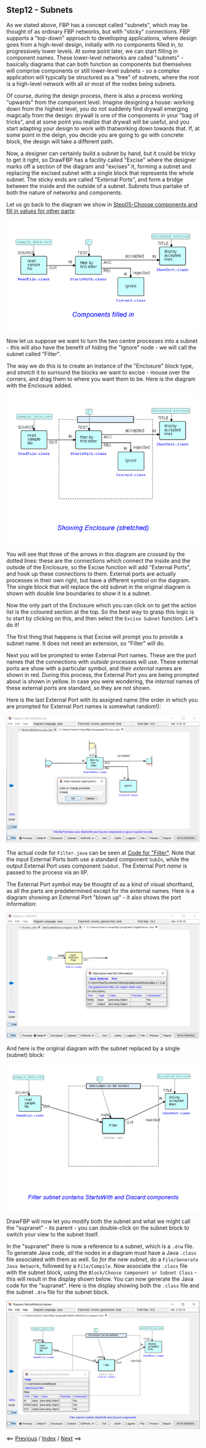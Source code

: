 
<link rel="stylesheet" type="text/css" href="../style.css">

## Step12 - Subnets

As we stated above, FBP has a concept called "subnets", which may be thought of as ordinary FBP networks, but with "sticky" connections.  FBP supports a "top-down" approach to develioping applications, where design goes from a high-level design, initially with no components filled in, to progressively lower levels.  At some point later, we can start filling in component names. These lower-level networks are called "subnets" - basically diagrams that can both function as components but themselves will comprise components or still lower-level subnets - so a complex application will typically be structured as a "tree" of subnets, where the root is a high-level network with all or most of the nodes being subnets.

Of course, during the design process, there is also a process working "upwards" from the component level.  Imagine designing a house: working down from the highest level, you do not suddenly find drywall emerging magically from the design: drywall is one of the components in your "bag of tricks", and at some point you realize that drywall will be useful, and you start adapting your design to work with thatworking down towards that. If, at some point in the deign, you decide you are going to go with concrete block, the design will take a different path.  

Now, a designer can certainly build a subnet by hand, but it could be tricky to get it right, so DrawFBP has a facility called "Excise" where the designer marks off a section of the diagram and "excises" it, forming a subnet and replacing the excised subnet with a single block that represents the whole subnet. The sticky ends are called "External Ports", and form a bridge between the inside and the outside of a subnet. Subnets thus partake of both the nature of networks and components.

Let us go back to the diagram we show in <a href="../Step05/">Step05-Choose components and fill in values for other parts</a>:

![Diagram with components and IIPs filled in](../Step05/Step05.png)

Now let us suppose we want to turn the two centre processes into a subnet - this will also have the benefit of hiding the "Ignore" node - we will call the subnet called "Filter".  

The way we do this is to create an instance of the "Enclosure" block type, and *stretch* it to surround the blocks we want to excise - mouse over the corners, and drag them to where you want them to be.  Here is the diagram with the Enclosure added.

![Diagram with "stretched" Enclosure](Step12.png)

You will see that three of the arrows in this diagram are crossed by the dotted lines:  these are the connections which connect the inside and the outside of the Enclosure, so the Excise function will add "External Ports", and hook up these connections to them.  External ports are actually processes in their own right, but have a different symbol on the diagram.  The single block that will replace the old subnet in the original diagram is shown with double line boundaries to show it is a subnet.  

Now the only part of the Enclosure which you can click on to get the action list is the coloured section at the top.  So the best way to grasp this logic is to start by clicking on this, and then select the `Excise Subnet` function.   Let's do it!

The first thing that happens is that Excise will prompt you to provide a subnet name.  It does not need an extension, so "Filter" will do.

Next you will be prompted to enter External Port names. These are the port names that the connections with *outside* processes will use. These external ports are show with a particular symbol, and their *external* names are shown in red.  During this process, the External Port you are being prompted about is shown in yellow.  In case you were wondering, the *internal* names of these external ports are standard, so they are not shown.

Here is the last External Port with its assigned name (the order in which you are prompted for External Port names is somewhat random!):

![Entering External Port names](Step12-1.png)

The actual code for `Filter.java` can be seen at [Code for "Filter"](code/Filter.java).  Note that the input External Ports both use a standard component `SubIn`, while the output External Port uses component `SubOut`.  The External Port *name* is passed to the process via an IIP. 

The External Port symbol may be thought of as a kind of visual shorthand, as all the parts are predetermined except for the external names.  Here is a diagram showing an External Port "blown up" - it also shows the port information:

!["Blown up" External Port](Step12-3.png)

And here is the original diagram with the subnet replaced by a single (subnet) block:

![Diagram after refactoring](Step12-2.png)

DrawFBP will now let you modify both the subnet and what we might call the "supranet" - its parent - you can double-click on the subnet block to switch your view to the subnet itself.

In the "supranet" there is now a reference to a subnet, which is a `.drw` file.  To generate Java code, *all* the nodes in a diagram must have a Java `.class` file associated with them as well.  So *for the new subnet*, do a `File/Generate Java Network`, followed by a `File/Compile`.  Now associate the `.class` file with the subnet block, using the `Block/Choose Component or Subnet Class` - this will result in the display shown below.  You can now generate the Java code for the "supranet".  Here is the display showing both the `.class` file and the subnet `.drw` file for the subnet block.

![Showing subnet class name](Step12-4.png)


<span class=middle> &lt;== <a href="../Step11/">  Previous</a> / <a href="https://github.com/jpaulm/fbp-tutorial-filter-file/"> Index</a> /  <a href="../Step13/"> Next</a> ==&gt;</span>
